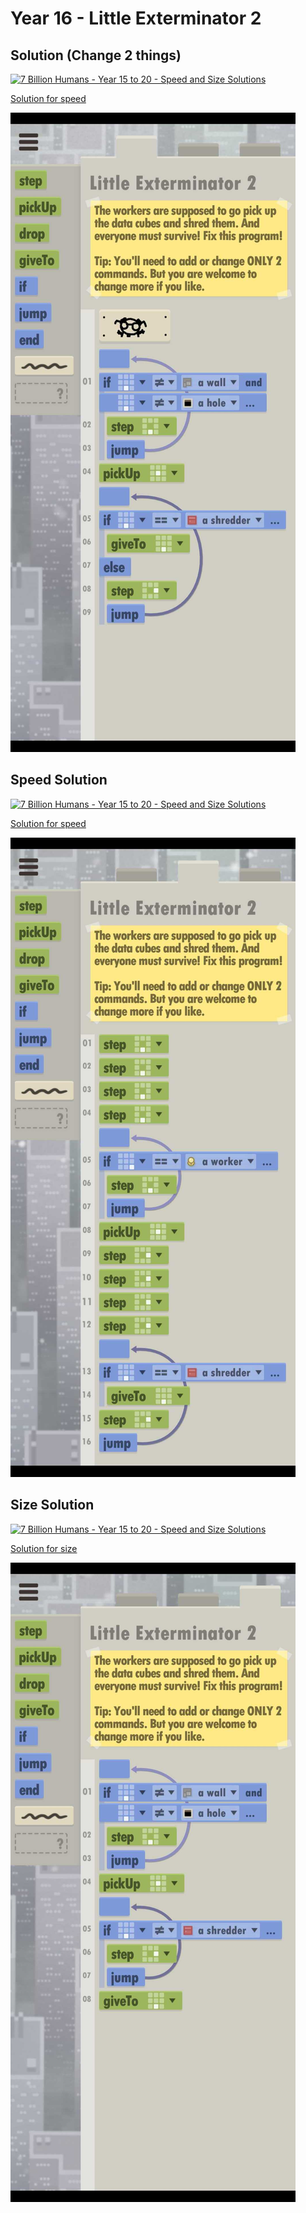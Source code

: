 # Year 16 - Little Exterminator 2

## Solution (Change 2 things)

[![7 Billion Humans - Year 15 to 20 - Speed and Size Solutions](https://img.youtube.com/vi/Xm7pqxbYgOg/0.jpg)](https://www.youtube.com/watch?v=Xm7pqxbYgOg&t=512s)

[Solution for speed](solution.txt)

![Solution for speed](solution.JPEG "Year 16")

## Speed Solution
[![7 Billion Humans - Year 15 to 20 - Speed and Size Solutions](https://img.youtube.com/vi/Xm7pqxbYgOg/0.jpg)](https://www.youtube.com/watch?v=Xm7pqxbYgOg&t=659s)

[Solution for speed](speedSolution.txt)

![Solution for speed](speedSolution.JPEG "Year 16 - Speed")

## Size Solution
[![7 Billion Humans - Year 15 to 20 - Speed and Size Solutions](https://img.youtube.com/vi/Xm7pqxbYgOg/0.jpg)](https://www.youtube.com/watch?v=Xm7pqxbYgOg&t=876s)

[Solution for size](sizeSolution.txt)

![Solution for size](sizeSolution.JPEG "Year 16 - Size")